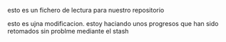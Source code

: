 esto es un fichero de lectura para nuestro repositorio 

esto es ujna modificacion. estoy haciando unos progresos que han sido retomados sin problme mediante el stash
